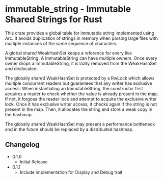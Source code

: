# immutable_string - Immutable Shared Strings for Rust
This crate provides a global table for immutable string implemented using Arc<str>.
It avoids duplication of strings in memory when parsing large files with multiple instances of the same sequence of characters.

A global shared WeakHashSet keeps a reference for every live ImmutableString.
A ImmutableString can have multiple owners.
Once every owner drops a ImmutableString, it is lazily removed from the WeakHashSet and dealocated.

The globally shared WeakHashSet is protected by a RwLock which allows multiple concurrent readers but guarantees that any writer has exclusive access.
When instantiating an ImmutableString, the constructor first acquires a reader to check whether the value is already present in the map.
If not, it forgoes the reader lock and attempt to acquire the exclusive writer lock.
Once it has exclusive writer access, it checks again if the string is not present in the map.
Then, it allocates the string and store a weak copy in the hashmap.

The globally shared WeakHashSet may present a performance bottleneck and in the future should be replaced by a distribuited hashmap.

## Changelog
- 0.1.0
  - Initial Release
- 0.1.1
  - Include implementation for Display and Debug trait
